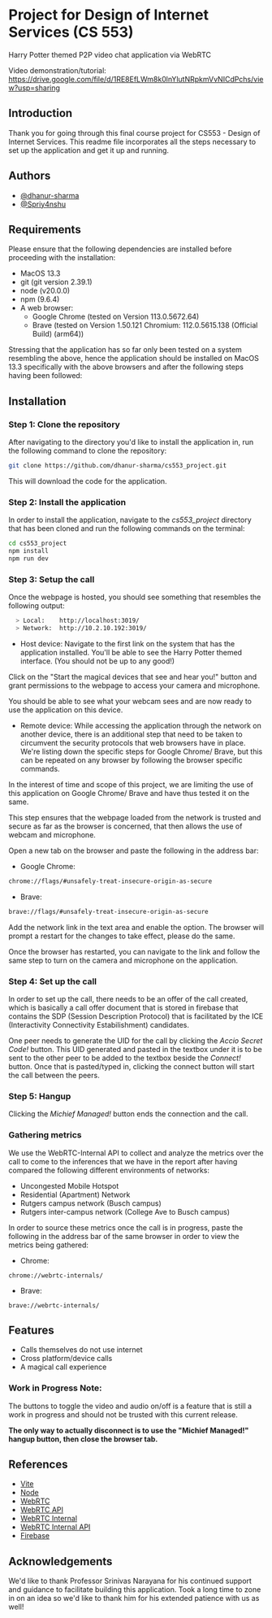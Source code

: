 
# Project for Design of Internet Services (CS 553)
Harry Potter themed P2P video chat application via WebRTC

Video demonstration/tutorial: https://drive.google.com/file/d/1RE8EfLWm8k0lnYlutNRpkmVvNICdPchs/view?usp=sharing


## Introduction

Thank you for going through this final course project for CS553 - Design of Internet Services.
This readme file incorporates all the steps necessary to set up the application and get it up and running.

## Authors

- [@dhanur-sharma](https://github.com/dhanur-sharma)
- [@Spriy4nshu](https://github.com/Spriy4nshu)


## Requirements
Please ensure that the following dependencies are installed before proceeding with the installation:
- MacOS 13.3
- git (git version 2.39.1)
- node (v20.0.0)
- npm (9.6.4)
- A web browser:
    - Google Chrome (tested on Version 113.0.5672.64)
    - Brave (tested on Version 1.50.121 Chromium: 112.0.5615.138 (Official Build) (arm64))

Stressing that the application has so far only been tested on a system resembling the above, hence the application should be installed on MacOS 13.3 specifically with the above browsers and after the following steps having been followed:

## Installation
### Step 1: Clone the repository
After navigating to the directory you'd like to install the application in, run the following command to clone the repository:

```bash
git clone https://github.com/dhanur-sharma/cs553_project.git
```

This will download the code for the application.

### Step 2: Install the application
In order to install the application, navigate to the *cs553_project* directory that has been cloned and run the following commands on the terminal:

```bash
cd cs553_project
npm install
npm run dev
```

### Step 3: Setup the call
Once the webpage is hosted, you should see something that resembles the following output:
```bash
  > Local:    http://localhost:3019/
  > Network:  http://10.2.10.192:3019/
```

- Host device:
Navigate to the first link on the system that has the application installed. You'll be able to see the Harry Potter themed interface. (You should not be up to any good!)

Click on the "Start the magical devices that see and hear you!" button and grant permissions to the webpage to access your camera and microphone.

You should be able to see what your webcam sees and are now ready to use the application on this device.


- Remote device:
While accessing the application through the network on another device, there is an additional step that need to be taken to circumvent the security protocols that web browsers have in place.
We're listing down the specific steps for Google Chrome/ Brave, but this can be repeated on any browser by following the browser specific commands.

In the interest of time and scope of this project, we are limiting the use of this application on Google Chrome/ Brave and have thus tested it on the same.

This step ensures that the webpage loaded from the network is trusted and secure as far as the browser is concerned, that then allows the use of webcam and microphone.

Open a new tab on the browser and paste the following in the address bar:

- Google Chrome:
```bash
chrome://flags/#unsafely-treat-insecure-origin-as-secure
```

- Brave:
```bash
brave://flags/#unsafely-treat-insecure-origin-as-secure
```

Add the network link in the text area and enable the option. The browser will prompt a restart for the changes to take effect, please do the same.

Once the browser has restarted, you can navigate to the link and follow the same step to turn on the camera and microphone on the application.

### Step 4: Set up the call
In order to set up the call, there needs to be an offer of the call created, which is basically a call offer document that is stored in firebase that contains the SDP (Session Description Protocol) that is facilitated by the ICE (Interactivity Connectivity Estabilishment) candidates.

One peer needs to generate the UID for the call by clicking the *Accio Secret Code!* button.
This UID generated and pasted in the textbox under it is to be sent to the other peer to be added to the textbox beside the *Connect!* button. Once that is pasted/typed in, clicking the connect button will start the call between the peers.

### Step 5: Hangup
Clicking the *Michief Managed!* button ends the connection and the call.

### Gathering metrics
We use the WebRTC-Internal API to collect and analyze the metrics over the call to come to the inferences that we have in the report after having compared the following different environments of networks:

- Uncongested Mobile Hotspot
- Residential (Apartment) Network
- Rutgers campus network (Busch campus)
- Rutgers inter-campus network (College Ave to Busch campus)

In order to source these metrics once the call is in progress, paste the following in the address bar of the same browser in order to view the metrics being gathered:

- Chrome:
```
chrome://webrtc-internals/
```

- Brave:
```
brave://webrtc-internals/
```

## Features

- Calls themselves do not use internet
- Cross platform/device calls
- A magical call experience

### Work in Progress Note:
The buttons to toggle the video and audio on/off is a feature that is still a work in progress and should not be trusted with this current release.

**The only way to actually disconnect is to use the "Michief Managed!" hangup button, then close the browser tab.**
## References

 - [Vite](https://vitejs.dev/guide/why.html)
 - [Node](https://nodejs.org/en/docs)
 - [WebRTC](https://codelabs.developers.google.com/codelabs/webrtc-web#0)
 - [WebRTC API](https://developer.mozilla.org/en-US/docs/Web/API/WebRTC_API)
 - [WebRTC Internal](https://developer.mozilla.org/en-US/docs/Web/API/Media_Capture_and_Streams_API)
 - [WebRTC Internal API](https://testrtc.com/webrtc-internals-documentation/)
 - [Firebase](https://firebase.google.com/docs)

## Acknowledgements
We'd like to thank Professor Srinivas Narayana for his continued support and guidance to facilitate building this application.
Took a long time to zone in on an idea so we'd like to thank him for his extended patience with us as well!